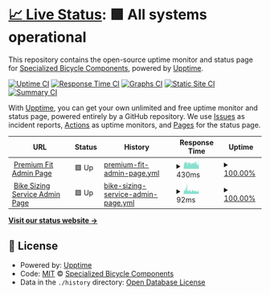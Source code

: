 # [📈 Live Status](https://SpecializedBicycles.github.io/retul-uptime-monitor): <!--live status--> **🟩 All systems operational**

This repository contains the open-source uptime monitor and status page for [Specialized Bicycle Components](https://www.specialized.com), powered by [Upptime](https://github.com/upptime/upptime).

[![Uptime CI](https://github.com/SpecializedBicycles/retul-uptime-monitor/workflows/Uptime%20CI/badge.svg)](https://github.com/SpecializedBicycles/retul-uptime-monitor/actions?query=workflow%3A%22Uptime+CI%22)
[![Response Time CI](https://github.com/SpecializedBicycles/retul-uptime-monitor/workflows/Response%20Time%20CI/badge.svg)](https://github.com/SpecializedBicycles/retul-uptime-monitor/actions?query=workflow%3A%22Response+Time+CI%22)
[![Graphs CI](https://github.com/SpecializedBicycles/retul-uptime-monitor/workflows/Graphs%20CI/badge.svg)](https://github.com/SpecializedBicycles/retul-uptime-monitor/actions?query=workflow%3A%22Graphs+CI%22)
[![Static Site CI](https://github.com/SpecializedBicycles/retul-uptime-monitor/workflows/Static%20Site%20CI/badge.svg)](https://github.com/SpecializedBicycles/retul-uptime-monitor/actions?query=workflow%3A%22Static+Site+CI%22)
[![Summary CI](https://github.com/SpecializedBicycles/retul-uptime-monitor/workflows/Summary%20CI/badge.svg)](https://github.com/SpecializedBicycles/retul-uptime-monitor/actions?query=workflow%3A%22Summary+CI%22)

With [Upptime](https://upptime.js.org), you can get your own unlimited and free uptime monitor and status page, powered entirely by a GitHub repository. We use [Issues](https://github.com/SpecializedBicycles/retul-uptime-monitor/issues) as incident reports, [Actions](https://github.com/SpecializedBicycles/retul-uptime-monitor/actions) as uptime monitors, and [Pages](https://SpecializedBicycles.github.io/retul-uptime-monitor) for the status page.

<!--start: status pages-->
<!-- This summary is generated by Upptime (https://github.com/upptime/upptime) -->
<!-- Do not edit this manually, your changes will be overwritten -->
<!-- prettier-ignore -->
| URL | Status | History | Response Time | Uptime |
| --- | ------ | ------- | ------------- | ------ |
| <img alt="" src="https://icons.duckduckgo.com/ip3/api.production.retul.com.ico" height="13"> [Premium Fit Admin Page](https://api.production.retul.com/premium-fit-service/admin/login/?next=/premium-fit-service/admin/) | 🟩 Up | [premium-fit-admin-page.yml](https://github.com/SpecializedBicycles/retul-uptime-monitor/commits/HEAD/history/premium-fit-admin-page.yml) | <details><summary><img alt="Response time graph" src="./graphs/premium-fit-admin-page/response-time-week.png" height="20"> 430ms</summary><br><a href="https://SpecializedBicycles.github.io/retul-uptime-monitor/history/premium-fit-admin-page"><img alt="Response time 453" src="https://img.shields.io/endpoint?url=https%3A%2F%2Fraw.githubusercontent.com%2FSpecializedBicycles%2Fretul-uptime-monitor%2FHEAD%2Fapi%2Fpremium-fit-admin-page%2Fresponse-time.json"></a><br><a href="https://SpecializedBicycles.github.io/retul-uptime-monitor/history/premium-fit-admin-page"><img alt="24-hour response time 428" src="https://img.shields.io/endpoint?url=https%3A%2F%2Fraw.githubusercontent.com%2FSpecializedBicycles%2Fretul-uptime-monitor%2FHEAD%2Fapi%2Fpremium-fit-admin-page%2Fresponse-time-day.json"></a><br><a href="https://SpecializedBicycles.github.io/retul-uptime-monitor/history/premium-fit-admin-page"><img alt="7-day response time 430" src="https://img.shields.io/endpoint?url=https%3A%2F%2Fraw.githubusercontent.com%2FSpecializedBicycles%2Fretul-uptime-monitor%2FHEAD%2Fapi%2Fpremium-fit-admin-page%2Fresponse-time-week.json"></a><br><a href="https://SpecializedBicycles.github.io/retul-uptime-monitor/history/premium-fit-admin-page"><img alt="30-day response time 453" src="https://img.shields.io/endpoint?url=https%3A%2F%2Fraw.githubusercontent.com%2FSpecializedBicycles%2Fretul-uptime-monitor%2FHEAD%2Fapi%2Fpremium-fit-admin-page%2Fresponse-time-month.json"></a><br><a href="https://SpecializedBicycles.github.io/retul-uptime-monitor/history/premium-fit-admin-page"><img alt="1-year response time 453" src="https://img.shields.io/endpoint?url=https%3A%2F%2Fraw.githubusercontent.com%2FSpecializedBicycles%2Fretul-uptime-monitor%2FHEAD%2Fapi%2Fpremium-fit-admin-page%2Fresponse-time-year.json"></a></details> | <details><summary><a href="https://SpecializedBicycles.github.io/retul-uptime-monitor/history/premium-fit-admin-page">100.00%</a></summary><a href="https://SpecializedBicycles.github.io/retul-uptime-monitor/history/premium-fit-admin-page"><img alt="All-time uptime 100.00%" src="https://img.shields.io/endpoint?url=https%3A%2F%2Fraw.githubusercontent.com%2FSpecializedBicycles%2Fretul-uptime-monitor%2FHEAD%2Fapi%2Fpremium-fit-admin-page%2Fuptime.json"></a><br><a href="https://SpecializedBicycles.github.io/retul-uptime-monitor/history/premium-fit-admin-page"><img alt="24-hour uptime 100.00%" src="https://img.shields.io/endpoint?url=https%3A%2F%2Fraw.githubusercontent.com%2FSpecializedBicycles%2Fretul-uptime-monitor%2FHEAD%2Fapi%2Fpremium-fit-admin-page%2Fuptime-day.json"></a><br><a href="https://SpecializedBicycles.github.io/retul-uptime-monitor/history/premium-fit-admin-page"><img alt="7-day uptime 100.00%" src="https://img.shields.io/endpoint?url=https%3A%2F%2Fraw.githubusercontent.com%2FSpecializedBicycles%2Fretul-uptime-monitor%2FHEAD%2Fapi%2Fpremium-fit-admin-page%2Fuptime-week.json"></a><br><a href="https://SpecializedBicycles.github.io/retul-uptime-monitor/history/premium-fit-admin-page"><img alt="30-day uptime 100.00%" src="https://img.shields.io/endpoint?url=https%3A%2F%2Fraw.githubusercontent.com%2FSpecializedBicycles%2Fretul-uptime-monitor%2FHEAD%2Fapi%2Fpremium-fit-admin-page%2Fuptime-month.json"></a><br><a href="https://SpecializedBicycles.github.io/retul-uptime-monitor/history/premium-fit-admin-page"><img alt="1-year uptime 100.00%" src="https://img.shields.io/endpoint?url=https%3A%2F%2Fraw.githubusercontent.com%2FSpecializedBicycles%2Fretul-uptime-monitor%2FHEAD%2Fapi%2Fpremium-fit-admin-page%2Fuptime-year.json"></a></details>
| <img alt="" src="https://icons.duckduckgo.com/ip3/api.production.retul.com.ico" height="13"> [Bike Sizing Service Admin Page](https://api.production.retul.com/bike-sizing-service/admin/login/?next=/bike-sizing-service/admin/) | 🟩 Up | [bike-sizing-service-admin-page.yml](https://github.com/SpecializedBicycles/retul-uptime-monitor/commits/HEAD/history/bike-sizing-service-admin-page.yml) | <details><summary><img alt="Response time graph" src="./graphs/bike-sizing-service-admin-page/response-time-week.png" height="20"> 92ms</summary><br><a href="https://SpecializedBicycles.github.io/retul-uptime-monitor/history/bike-sizing-service-admin-page"><img alt="Response time 95" src="https://img.shields.io/endpoint?url=https%3A%2F%2Fraw.githubusercontent.com%2FSpecializedBicycles%2Fretul-uptime-monitor%2FHEAD%2Fapi%2Fbike-sizing-service-admin-page%2Fresponse-time.json"></a><br><a href="https://SpecializedBicycles.github.io/retul-uptime-monitor/history/bike-sizing-service-admin-page"><img alt="24-hour response time 81" src="https://img.shields.io/endpoint?url=https%3A%2F%2Fraw.githubusercontent.com%2FSpecializedBicycles%2Fretul-uptime-monitor%2FHEAD%2Fapi%2Fbike-sizing-service-admin-page%2Fresponse-time-day.json"></a><br><a href="https://SpecializedBicycles.github.io/retul-uptime-monitor/history/bike-sizing-service-admin-page"><img alt="7-day response time 92" src="https://img.shields.io/endpoint?url=https%3A%2F%2Fraw.githubusercontent.com%2FSpecializedBicycles%2Fretul-uptime-monitor%2FHEAD%2Fapi%2Fbike-sizing-service-admin-page%2Fresponse-time-week.json"></a><br><a href="https://SpecializedBicycles.github.io/retul-uptime-monitor/history/bike-sizing-service-admin-page"><img alt="30-day response time 95" src="https://img.shields.io/endpoint?url=https%3A%2F%2Fraw.githubusercontent.com%2FSpecializedBicycles%2Fretul-uptime-monitor%2FHEAD%2Fapi%2Fbike-sizing-service-admin-page%2Fresponse-time-month.json"></a><br><a href="https://SpecializedBicycles.github.io/retul-uptime-monitor/history/bike-sizing-service-admin-page"><img alt="1-year response time 95" src="https://img.shields.io/endpoint?url=https%3A%2F%2Fraw.githubusercontent.com%2FSpecializedBicycles%2Fretul-uptime-monitor%2FHEAD%2Fapi%2Fbike-sizing-service-admin-page%2Fresponse-time-year.json"></a></details> | <details><summary><a href="https://SpecializedBicycles.github.io/retul-uptime-monitor/history/bike-sizing-service-admin-page">100.00%</a></summary><a href="https://SpecializedBicycles.github.io/retul-uptime-monitor/history/bike-sizing-service-admin-page"><img alt="All-time uptime 100.00%" src="https://img.shields.io/endpoint?url=https%3A%2F%2Fraw.githubusercontent.com%2FSpecializedBicycles%2Fretul-uptime-monitor%2FHEAD%2Fapi%2Fbike-sizing-service-admin-page%2Fuptime.json"></a><br><a href="https://SpecializedBicycles.github.io/retul-uptime-monitor/history/bike-sizing-service-admin-page"><img alt="24-hour uptime 100.00%" src="https://img.shields.io/endpoint?url=https%3A%2F%2Fraw.githubusercontent.com%2FSpecializedBicycles%2Fretul-uptime-monitor%2FHEAD%2Fapi%2Fbike-sizing-service-admin-page%2Fuptime-day.json"></a><br><a href="https://SpecializedBicycles.github.io/retul-uptime-monitor/history/bike-sizing-service-admin-page"><img alt="7-day uptime 100.00%" src="https://img.shields.io/endpoint?url=https%3A%2F%2Fraw.githubusercontent.com%2FSpecializedBicycles%2Fretul-uptime-monitor%2FHEAD%2Fapi%2Fbike-sizing-service-admin-page%2Fuptime-week.json"></a><br><a href="https://SpecializedBicycles.github.io/retul-uptime-monitor/history/bike-sizing-service-admin-page"><img alt="30-day uptime 100.00%" src="https://img.shields.io/endpoint?url=https%3A%2F%2Fraw.githubusercontent.com%2FSpecializedBicycles%2Fretul-uptime-monitor%2FHEAD%2Fapi%2Fbike-sizing-service-admin-page%2Fuptime-month.json"></a><br><a href="https://SpecializedBicycles.github.io/retul-uptime-monitor/history/bike-sizing-service-admin-page"><img alt="1-year uptime 100.00%" src="https://img.shields.io/endpoint?url=https%3A%2F%2Fraw.githubusercontent.com%2FSpecializedBicycles%2Fretul-uptime-monitor%2FHEAD%2Fapi%2Fbike-sizing-service-admin-page%2Fuptime-year.json"></a></details>

<!--end: status pages-->

[**Visit our status website →**](https://SpecializedBicycles.github.io/retul-uptime-monitor)

## 📄 License

- Powered by: [Upptime](https://github.com/upptime/upptime)
- Code: [MIT](./LICENSE) © [Specialized Bicycle Components](https://www.specialized.com)
- Data in the `./history` directory: [Open Database License](https://opendatacommons.org/licenses/odbl/1-0/)
